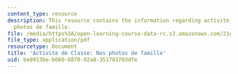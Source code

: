 ```yaml
---
content_type: resource
description: This resource contains the information regarding activite de Classe nos
  photos de famille.
file: /media/https%3A/open-learning-course-data-rc.s3.amazonaws.com/21g-302-french-ii-fall-2004/be8913beb660687092a8351781703dfe_MIT21G_302_F04_famille_E.pdf
file_type: application/pdf
resourcetype: Document
title: 'Activite de Classe: Nos photos de famille'
uid: be8913be-b660-6870-92a8-351781703dfe
---
```

